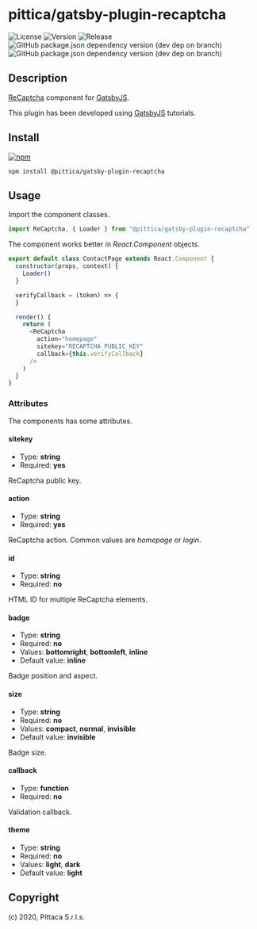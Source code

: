 # pittica/gatsby-plugin-recaptcha

![License](https://img.shields.io/github/license/pittica/gatsby-plugin-recaptcha)
![Version](https://img.shields.io/github/package-json/v/pittica/gatsby-plugin-recaptcha)
![Release](https://img.shields.io/github/v/release/pittica/gatsby-plugin-recaptcha)
![GitHub package.json dependency version (dev dep on branch)](https://img.shields.io/github/package-json/dependency-version/pittica/gatsby-plugin-recaptcha/dev/gatsby)
![GitHub package.json dependency version (dev dep on branch)](https://img.shields.io/github/package-json/dependency-version/pittica/gatsby-plugin-recaptcha/dev/react)

## Description

[ReCaptcha](https://www.google.com/recaptcha/) component for [GatsbyJS](https://www.gatsbyjs.org/).

This plugin has been developed using [GatsbyJS](https://www.gatsbyjs.org/) tutorials.

## Install

[![npm](https://img.shields.io/npm/v/@pittica/gatsby-plugin-recaptcha)](https://www.npmjs.com/package/@pittica/gatsby-plugin-recaptcha)

```shell
npm install @pittica/gatsby-plugin-recaptcha
```

## Usage

Import the component classes.

```javascript
import ReCaptcha, { Loader } from "@pittica/gatsby-plugin-recaptcha"
```

The component works better in _React.Component_ objects.

```javascript
export default class ContactPage extends React.Component {
  constructor(props, context) {
    Loader()
  }

  verifyCallback = (token) => {
  }

  render() {
    return (
      <ReCaptcha
        action="homepage"
        sitekey="RECAPTCHA_PUBLIC_KEY"
        callback={this.verifyCallback}
      />
    )
  }
}
```
### Attributes

The components has some attributes.

#### sitekey

* Type: **string**
* Required: **yes**

ReCaptcha public key.

#### action

* Type: **string**
* Required: **yes**

ReCaptcha action. Common values are _homepage_ or _login_.

#### id

* Type: **string**
* Required: **no**

HTML ID for multiple ReCaptcha elements.

#### badge

* Type: **string**
* Required: **no**
* Values: **bottomright**, **bottomleft**, **inline**
* Default value: **inline**

Badge position and aspect.

#### size

* Type: **string**
* Required: **no**
* Values: **compact**, **normal**, **invisible**
* Default value: **invisible**

Badge size.

#### callback

* Type: **function**
* Required: **no**

Validation callback.

#### theme

* Type: **string**
* Required: **no**
* Values: **light**, **dark**
* Default value: **light**

## Copyright

(c) 2020, Pittaca S.r.l.s.

